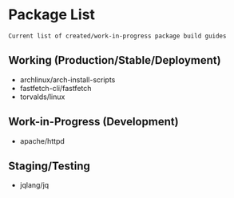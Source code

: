# Package List

```
Current list of created/work-in-progress package build guides
```

## Working (Production/Stable/Deployment)
+ archlinux/arch-install-scripts
+ fastfetch-cli/fastfetch
+ torvalds/linux

## Work-in-Progress (Development)
+ apache/httpd

## Staging/Testing
+ jqlang/jq
